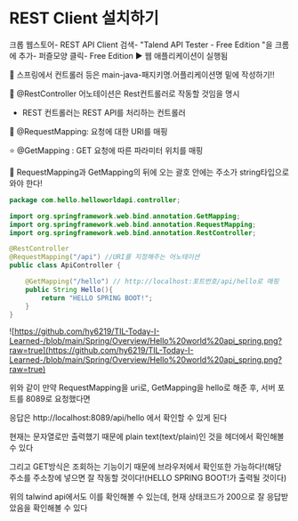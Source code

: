 # REST Client 설치하기

크롭 웹스토어- REST API Client 검색- "Talend API Tester - Free Edition "을 크롬에 추가- 퍼즐모양 클릭- Free Edition ▶️ 웹 애플리케이션이 실행됨

🌟 스프링에서 컨트롤러 등은 main-java-패지키명.어플리케이션명 밑에 작성하기!!

🌟 @RestController 어노테이션은 Rest컨트롤러로 작동할 것임을 명시

- REST 컨트롤러는 REST API를 처리하는 컨트롤러

🌟 @RequestMapping: 요청에 대한 URI를 매핑

⭐ @GetMapping : GET 요청에 따른 파라미터 위치를 매핑

📌 RequestMapping과 GetMapping의  뒤에 오는 괄호 안에는 주소가 string타입으로 와야 한다!

```java
package com.hello.helloworldapi.controller;

import org.springframework.web.bind.annotation.GetMapping;
import org.springframework.web.bind.annotation.RequestMapping;
import org.springframework.web.bind.annotation.RestController;

@RestController
@RequestMapping("/api") //URI를 지정해주는 어노테이션
public class ApiController {

    @GetMapping("/hello") // http://localhost:포트번호/api/hello로 매핑
    public String Hello(){
        return "HELLO SPRING BOOT!";
    }
}
```

![https://github.com/hy6219/TIL-Today-I-Learned-/blob/main/Spring/Overview/Hello%20world%20api_spring.png?raw=true](https://github.com/hy6219/TIL-Today-I-Learned-/blob/main/Spring/Overview/Hello%20world%20api_spring.png?raw=true)

위와 같이 만약 RequestMapping을 uri로, GetMapping을 hello로 해준 후, 서버 포트를 8089로 요청했다면

응답은 http://localhost:8089/api/hello  에서 확인할 수 있게 된다

현재는 문자열로만 출력했기 때문에 plain text(text/plain)인 것을 헤더에서 확인해볼 수 있다

그리고 GET방식은 조회하는 기능이기 때문에 브라우저에서 확인또한 가능하다!(해당 주소를 주소창에 넣으면 잘 작동할 것이다!(HELLO SPRING BOOT!가 출력될 것이다)

위의 talwind api에서도 이를 확인해볼 수 있는데, 현재 상태코드가 200으로 잘 응답받았음을 확인해볼 수 있다